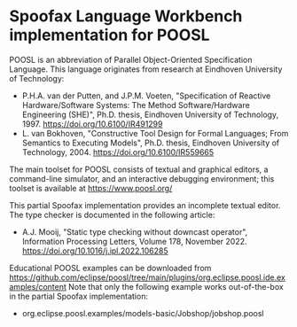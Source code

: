 # Spoofax Language Workbench implementation for POOSL

POOSL is an abbreviation of Parallel Object-Oriented Specification Language. This language originates from research at Eindhoven University of Technology:
* P.H.A. van der Putten, and J.P.M. Voeten, "Specification of Reactive Hardware/Software Systems: The Method Software/Hardware Engineering (SHE)", Ph.D. thesis, Eindhoven University of Technology, 1997. https://doi.org/10.6100/IR491299
* L. van Bokhoven, "Constructive Tool Design for Formal Languages; From Semantics to Executing Models", Ph.D. thesis, Eindhoven University of Technology, 2004. https://doi.org/10.6100/IR559665

The main toolset for POOSL consists of textual and graphical editors, a command-line simulator, and an interactive debugging environment; this toolset is available at https://www.poosl.org/

This partial Spoofax implementation provides an incomplete textual editor. The type checker is documented in the following article:
* A.J. Mooij, "Static type checking without downcast operator", Information Processing Letters, Volume 178, November 2022. https://doi.org/10.1016/j.ipl.2022.106285

Educational POOSL examples can be downloaded from https://github.com/eclipse/poosl/tree/main/plugins/org.eclipse.poosl.ide.examples/content
Note that only the following example works out-of-the-box in the partial Spoofax implementation:
* org.eclipse.poosl.examples/models-basic/Jobshop/jobshop.poosl
